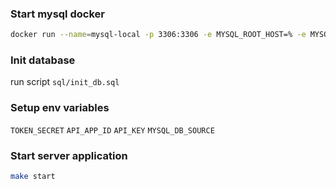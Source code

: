 
### Start mysql docker

```bash
docker run --name=mysql-local -p 3306:3306 -e MYSQL_ROOT_HOST=% -e MYSQL_ROOT_PASSWORD=my-secret-password -d mysql/mysql-server:5.7
```

### Init database

run script `sql/init_db.sql`

### Setup env variables

`TOKEN_SECRET` `API_APP_ID` `API_KEY` `MYSQL_DB_SOURCE`

### Start server application

````bash
make start
````
